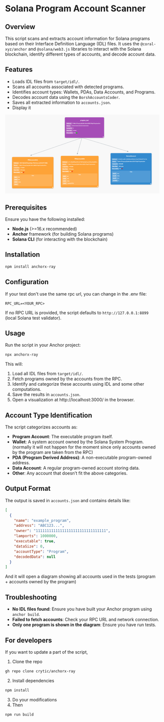 # Solana Program Account Scanner

## Overview
This script scans and extracts account information for Solana programs based on their Interface Definition Language (IDL) files. It uses the `@coral-xyz/anchor` and `@solana/web3.js` libraries to interact with the Solana blockchain, identify different types of accounts, and decode account data.

## Features
- Loads IDL files from `target/idl/`.
- Scans all accounts associated with detected programs.
- Identifies account types: Wallets, PDAs, Data Accounts, and Programs.
- Decodes account data using the `BorshAccountsCoder`.
- Saves all extracted information to `accounts.json`.
- Display it

![Example](example.png)

## Prerequisites
Ensure you have the following installed:
- **Node.js** (>=16.x recommended)
- **Anchor** framework (for building Solana programs)
- **Solana CLI** (for interacting with the blockchain)

## Installation
```sh
npm install anchorx-ray
```

## Configuration
If your test don't use the same rpc url, you can change in the .env file:
```
RPC_URL=<YOUR_RPC>
```
If no RPC URL is provided, the script defaults to `http://127.0.0.1:8899` (local Solana test validator).

## Usage
Run the script in your Anchor project:
```sh
npx anchorx-ray
```

This will:
1. Load all IDL files from `target/idl/`.
2. Fetch programs owned by the accounts from the RPC.
3. Identify and categorize these accounts using IDL and some other computations.
4. Save the results in `accounts.json`.
5. Open a visualization at http://localhost:3000/ in the browser.

## Account Type Identification
The script categorizes accounts as:
- **Program Account**: The executable program itself.
- **Wallet**: A system account owned by the Solana System Program. (normally it will not happen for the moment since only accounts owned by the program are taken from the RPC)
- **PDA (Program Derived Address)**: A non-executable program-owned address.
- **Data Account**: A regular program-owned account storing data.
- **Other**: Any account that doesn’t fit the above categories.

## Output Format
The output is saved in `accounts.json` and contains details like:
```json
[
  {
    "name": "example_program",
    "address": "ABC123...",
    "owner": "11111111111111111111111111111111",
    "lamports": 1000000,
    "executable": true,
    "dataSize": 0,
    "accountType": "Program",
    "decodedData": null
  }
]
```

And it will open a diagram showing all accounts used in the tests (program + accounts owned by the program)

## Troubleshooting
- **No IDL files found**: Ensure you have built your Anchor program using `anchor build`.
- **Failed to fetch accounts**: Check your RPC URL and network connection.
- **Only one program is shown in the diagram**: Ensure you have run tests.

## For developers
If you want to update a part of the script, 
1. Clone the repo
```sh
gh repo clone crytic/anchorx-ray
```
2. Install dependencies
```sh
npm install
```
3. Do your modifications
4. Then
```sh
npm run build
```
